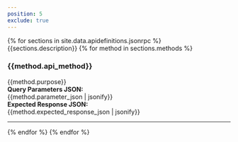 ```yaml
---
position: 5
exclude: true
---
```


<dl class="dl-horizontal apidefinitions">
	{% for sections in site.data.apidefinitions.jsonrpc %}
                        {{sections.description}}
		{% for method in sections.methods %}
			<section id="{{method.api_method}}">
				<H3>{{method.api_method}}</H3>
				{{method.purpose}}
                                <BR>
                                <B>Query Parameters JSON:</B>
                                <BR>
                                {{method.parameter_json | jsonify}}
                                <BR>
                                <B>Expected Response JSON:</B>
                                <BR>
                                {{method.expected_response_json | jsonify}}
			</section>
                <hr/>
	    {% endfor %}
	{% endfor %}
</dl>

